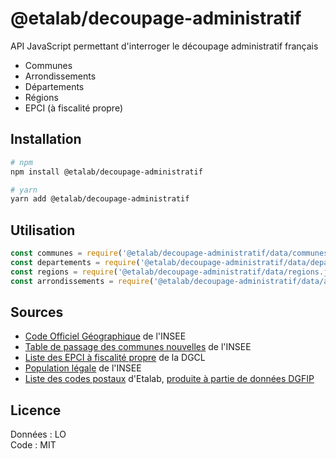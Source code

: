 # @etalab/decoupage-administratif
API JavaScript permettant d'interroger le découpage administratif français

- Communes
- Arrondissements
- Départements
- Régions
- EPCI (à fiscalité propre)

## Installation

```bash
# npm
npm install @etalab/decoupage-administratif

# yarn
yarn add @etalab/decoupage-administratif
```

## Utilisation

```js
const communes = require('@etalab/decoupage-administratif/data/communes.json')
const departements = require('@etalab/decoupage-administratif/data/departements.json')
const regions = require('@etalab/decoupage-administratif/data/regions.json')
const arrondissements = require('@etalab/decoupage-administratif/data/arrondissements.json')
```

## Sources

* [Code Officiel Géographique](https://www.data.gouv.fr/fr/datasets/code-officiel-geographique-cog/) de l'INSEE
* [Table de passage des communes nouvelles](https://www.insee.fr/fr/information/2549968) de l'INSEE
* [Liste des EPCI à fiscalité propre](https://www.collectivites-locales.gouv.fr/liste-et-composition-des-epci-a-fiscalite-propre) de la DGCL
* [Population légale](https://www.insee.fr/fr/statistiques/3677855) de l'INSEE
* [Liste des codes postaux](https://www.data.gouv.fr/fr/datasets/codes-postaux/) d'Etalab, [produite à partie de données DGFIP](https://github.com/etalab/codes-postaux)

## Licence

Données : LO\
Code : MIT

